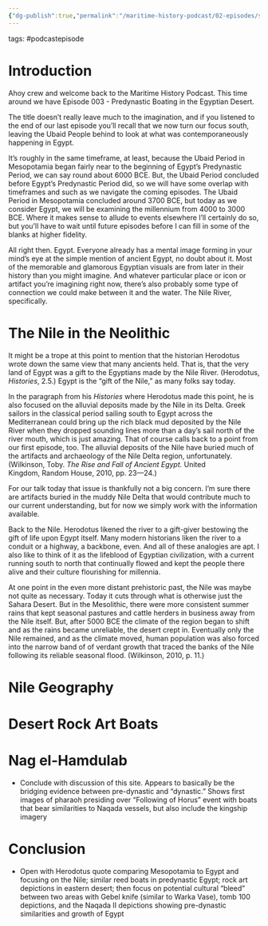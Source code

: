 ```yaml
---
{"dg-publish":true,"permalink":"/maritime-history-podcast/02-episodes/series-1-the-bronze-age/003-predynastic-boating-in-egypt-s-desert/"}
---
```


tags: #podcastepisode

# Introduction

Ahoy crew and welcome back to the Maritime History Podcast. This time around we have Episode 003 - Predynastic Boating in the Egyptian Desert.

The title doesn’t really leave much to the imagination, and if you listened to the end of our last episode you’ll recall that we now turn our focus south, leaving the Ubaid People behind to look at what was contemporaneously happening in Egypt.

It’s roughly in the same timeframe, at least, because the Ubaid Period in Mesopotamia began fairly near to the beginning of Egypt’s Predynastic Period, we can say round about 6000 BCE. But, the Ubaid Period concluded before Egypt’s Predynastic Period did, so we will have some overlap with timeframes and such as we navigate the coming episodes. The Ubaid Period in Mesopotamia concluded around 3700 BCE, but today as we consider Egypt, we will be examining the millennium from 4000 to 3000 BCE. Where it makes sense to allude to events elsewhere I’ll certainly do so, but you’ll have to wait until future episodes before I can fill in some of the blanks at higher fidelity.

All right then. Egypt. Everyone already has a mental image forming in your mind’s eye at the simple mention of ancient Egypt, no doubt about it. Most of the memorable and glamorous Egyptian visuals are from later in their history than you might imagine. And whatever particular place or icon or artifact you’re imagining right now, there’s also probably some type of connection we could make between it and the water. The Nile River, specifically.

# The Nile in the Neolithic

It might be a trope at this point to mention that the historian Herodotus wrote down the same view that many ancients held. That is, that the very land of Egypt was a gift to the Egyptians made by the Nile River. (Herodotus, _Histories_, 2.5.) Egypt is the “gift of the Nile,” as many folks say today.

In the paragraph from his _Histories_ where Herodotus made this point, he is also focused on the alluvial deposits made by the Nile in its Delta. Greek sailors in the classical period sailing south to Egypt across the Mediterranean could bring up the rich black mud deposited by the Nile River when they dropped sounding lines more than a day’s sail north of the river mouth, which is just amazing. That of course calls back to a point from our first episode, too. The alluvial deposits of the Nile have buried much of the artifacts and archaeology of the Nile Delta region, unfortunately. (Wilkinson, Toby. _The Rise and Fall of Ancient Egypt._ United Kingdom, Random House, 2010, pp. 23—24.)

For our talk today that issue is thankfully not a big concern. I’m sure there are artifacts buried in the muddy Nile Delta that would contribute much to our current understanding, but for now we simply work with the information available.

Back to the Nile. Herodotus likened the river to a gift-giver bestowing the gift of life upon Egypt itself. Many modern historians liken the river to a conduit or a highway, a backbone, even. And all of these analogies are apt. I also like to think of it as the lifeblood of Egyptian civilization, with a current running south to north that continually flowed and kept the people there alive and their culture flourishing for millennia.

At one point in the even more distant prehistoric past, the Nile was maybe not quite as necessary. Today it cuts through what is otherwise just the Sahara Desert. But in the Mesolithic, there were more consistent summer rains that kept seasonal pastures and cattle herders in business away from the Nile itself. But, after 5000 BCE the climate of the region began to shift and as the rains became unreliable, the desert crept in. Eventually only the Nile remained, and as the climate moved, human population was also forced into the narrow band of of verdant growth that traced the banks of the Nile following its reliable seasonal flood. (Wilkinson, 2010, p. 11.)

# Nile Geography



# Desert Rock Art Boats

# Nag el-Hamdulab

- Conclude with discussion of this site. Appears to basically be the bridging evidence between pre-dynastic and “dynastic.” Shows first images of pharaoh presiding over “Following of Horus” event with boats that bear similarities to Naqada vessels, but also include the kingship imagery

# Conclusion

  

- Open with Herodotus quote comparing Mesopotamia to Egypt and focusing on the Nile; similar reed boats in predynastic Egypt; rock art depictions in eastern desert; then focus on potential cultural “bleed” between two areas with Gebel knife (similar to Warka Vase), tomb 100 depictions, and the Naqada II depictions showing pre-dynastic similarities and growth of Egypt